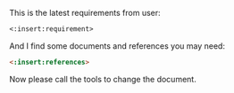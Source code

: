 This is the latest requirements from user:

```txt
<:insert:requirement>
```

And I find some documents and references you may need:

```markdown
<:insert:references>
```

Now please call the tools to change the document.